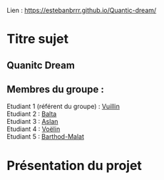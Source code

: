 Lien : https://estebanbrrr.github.io/Quantic-dream/
# Titre sujet   

## Quanitc Dream    



## Membres du groupe :

Etudiant 1 (référent du groupe) :  [Vuillin](mailto:thomas.vuillin@edu.univ-fcomte.fr?subject=SAE_1_05_06)  
Etudiant 2 : [Balta](mailto:ibrahim.balta@edu.univ-fcomte.fr?subject=SAE_1_05_06)   
Etudiant 3 : [Aslan](mailto:thomas.vuillin@edu.univ-fcomte.fr?subject=SAE_1_05_06)  
Etudiant 4 : [Voëlin](mailto:semih.aslan@edu.univ-fcomte.fr?subject=SAE_1_05_06)  
Etudiant 5 : [Barthod-Malat](mailto:esteban.barthod-malat@edu.univ-fcomte.fr?subject=SAE_1_05_06) 

# Présentation du projet


